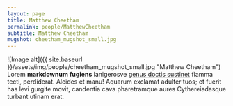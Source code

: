 ```yaml
---
layout: page
title: Matthew Cheetham
permalink: people/MatthewCheetham
subtitle: Matthew Cheetham
mugshot: cheetham_mugshot_small.jpg
---
```

![Image alt]({{ site.baseurl }}/assets/img/people/cheetham_mugshot_small.jpg "Matthew Cheetham")
Lorem **markdownum fugiens** lanigerosve [genus doctis
sustinet](http://violenta.com/contraria) flamma tecti, perdiderat. Alcides et
manu! Aquarum exclamat adulter tuos; et fuerit has levi gurgite movit, candentia
cava pharetramque aures Cythereiadasque turbant utinam erat.

